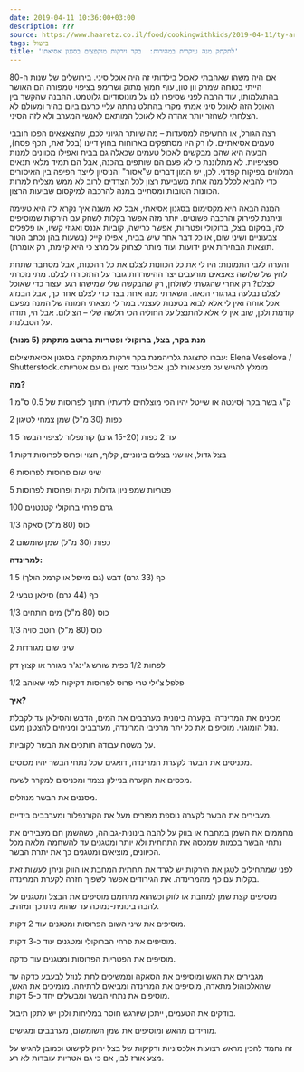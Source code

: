 ```yaml
---
date: 2019-04-11 10:36:00+03:00
description: ???
source: https://www.haaretz.co.il/food/cookingwithkids/2019-04-11/ty-article/0000017f-f8c8-ddde-abff-fced57a70000
tags: בישול
title: 'לתקתק מנה עיקרית במהירות:  בקר וירקות מוקפצים בסגנון אסיאתי'
---
```


אם היה משהו שאהבתי לאכול בילדותי זה היה אוכל סיני. בירושלים של שנות ה-80 הייתי בטוחה שמרק וון טון, עוף חמוץ מתוק ושרימפ בציפוי טמפורה הם האושר בהתגלמותו, עוד הרבה לפני שסיפרו לנו על מונוסודיום גלוטמט. ההבנה שהקשר בין האוכל הזה לאוכל סיני אמתי מקרי בהחלט נחתה עליי כרעם ביום בהיר ומעולם לא הצלחתי לשחזר יותר אהדה לא לאוכל המותאם לאנשי המערב ולא לזה הסיני.

רצה הגורל, או החשיפה למסעדות – מה שיותר הגיוני לכם, שהצאצאים הפכו חובבי טעמים אסיאתיים. לו רק היו מסתפקים בארוחות בחוץ דיינו (בכל זאת, תכף פסח), הבעיה היא שהם מבקשים לאכול טעמים שכאלה גם בבית ואפילו מכוונים למנות ספציפיות. לא מתלוננת כי לא פעם הם שותפים בהכנה, אבל הם תמיד מלאי תנאים המלווים בפיקוח קפדני. לכן, יש המון דברים ש"אסור" והניסיון לייצר חפיפה בין האיסורים כדי להביא לכלל מנה אחת משביעת רצון לכל הצדדים לרוב לא ממש מצליח למרות הכוונות הטובות ומסתיים במנה להרכבה למיקסום שביעות הרצון.

המנה הבאה היא מקסימום בסגנון אסיאתי, אבל לא משנה איך נקרא לה היא טעימה וניתנת לפירוק והרכבה פשוטים. יותר מזה אפשר בקלות לשחק עם הירקות שמוסיפים לה, במקום בצל, ברוקולי ופטריות, אפשר כרישה, קוביות אננס ואגוזי קשיו, או פלפלים צבעוניים ושיני שום, או כל דבר אחר שיש בבית, אפילו קייל (בשעות בהן נכתב הטור תוצאות הבחירות אינן ידועות ועוד מותר לצחוק על מרצ כי היא קיימת, רק אומרת).

והערה לגבי התמונות: היו לי את כל הכוונות לצלם את כל ההכנות, אבל מסתבר שתחת לחץ של שלושה צאצאים מורעבים יצר ההישרדות גובר על התזכורת לצלם. מתי נזכרתי לצלם? רק אחרי שהגשתי לשולחן, רק שהבקשה שלי שמישהו רגע יעצור כדי שאוכל לצלם נבלעה בגרגורי הנאה. השארתי מנה אחת בצד כדי לצלם אחר כך, אבל הבנזוג אכל אותה ואין לי אלא לבוא בטענות לעצמי. במר לי מצאתי תמונה של המנה מפעם קודמת ולכן, שוב אין לי אלא להתנצל על החוליה הכי חלשה שלי – הצילום. אבל הי, תודה על הסבלנות.

**מנת בקר, בצל, ברוקולי ופטריות ברוטב מתקתק (5 מנות)**

 עברו לתצוגת גלריהמנת בקר וירקות מתקתקה בסגנון אסיאתיצילום: Elena Veselova / Shutterstock.cמומלץ להגיש על מצע אורז לבן, אבל עובד מצוין גם עם אטריות

**מה?**

1 ק"ג בשר בקר (סינטה או שייטל יהיו הכי מוצלחים לדעתי) חתוך לפרוסות של 0.5 ס"מ

2 כפות (30 מ"ל) שמן צמחי לטיגון

1.5 עד 2 כפות (15-20 גרם) קורנפלור לציפוי הבשר

1 בצל גדול, או שני בצלים בינוניים, קלוף, חצוי ופרוס לפרוסות דקות

6 שיני שום פרוסות לפרוסות

5 פטריות שמפיניון גדולות נקיות ופרוסות לפרוסות

100 גרם פרחי ברוקולי קטנטנים

1/3 כוס (80 מ"ל) סאקה

2 כפות (30 מ"ל) שמן שומשום

**למרינדה:**

1.5 כף (33 גרם) דבש (גם מייפל או קרמל הולך)

2 כף (44 גרם) סילאן טבעי

1/3 כוס (80 מ"ל) מים רותחים

1/3 כוס (80 מ"ל) רוטב סויה

2 שיני שום מגורדות

לפחות 1/2 כפית שורש ג'ינג'ר מגורר או קצוץ דק

1/2 פלפל צ'ילי טרי פרוס לפרוסות דקיקות למי שאוהב

**איך?**

מכינים את המרינדה: בקערה בינונית מערבבים את המים, הדבש והסילאן עד לקבלת נוזל הומוגני. מוסיפים את כל יתר מרכיבי המרינדה, מערבבים ומניחים להצטנן מעט.

על משטח עבודה חותכים את הבשר לקוביות.

מכניסים את הבשר לקערת המרינדה, דואגים שכל נתחי הבשר יהיו מכוסים.

מכסים את הקערה בניילון נצמד ומכניסים למקרר לשעה.

מסננים את הבשר מנוזלים.

מעבירים את הבשר לקערה נוספת מפזרים מעל את הקורנפלור ומערבבים בידיים.

מחממים את השמן במחבת או בווק על להבה בינונית-גבוהה, כשהשמן חם מעבירים את נתחי הבשר בכמות שמכסה את התחתית ולא יותר ומטגנים עד להשחמה מלאה מכל הכיוונים, מוציאים ומטגנים כך את יתרת הבשר.

לפני שמתחילים לטגן את הירקות יש לגרד את תחתית המחבת או הווק וניתן לעשות זאת בקלות עם כף מהמרינדה. את הגירודים אפשר לשפוך חזרה לקערת המרינדה.

מוסיפים קצת שמן למחבת או לווק וכשהוא מתחמם מוסיפים את הבצל ומטגנים על להבה בינונית-נמוכה עד שהוא מתרכך ומזהיב.

מוסיפים את שיני השום הפרוסות ומטגנים עוד 2 דקות.

מוסיפים את פרחי הברוקולי ומטגנים עוד כ-3 דקות.

מוסיפים את הפטריות הפרוסות ומטגנים עוד כדקה.

מגבירים את האש ומוסיפים את הסאקה וממשיכים לתת לנוזל לבעבע כדקה עד שהאלכוהול מתאדה, מוסיפים את המרינדה ומביאים לרתיחה. מנמיכים את האש, מוסיפים את נתחי הבשר ומבשלים יחד כ-5 דקות.

בודקים את הטעמים, ייתכן שיורגש חוסר במליחות ולכן יש לתקן תיבול.

מורידים מהאש ומוסיפים את שמן השומשום, מערבבים ומגישים.

זה נחמד להכין מראש רצועות אלכסוניות ודקיקות של בצל ירוק לקישוט וכמובן להגיש על מצע אורז לבן, אם כי גם אטריות עובדות לא רע.